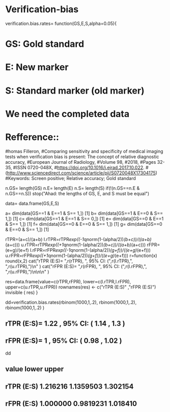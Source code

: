 # Verification-bias

verification.bias.rates= function(GS,E,S,alpha=0.05){
  # GS: Gold standard
  # E: New marker
  # S: Standard marker (old marker)
  # We need the completed data

# Refference::
#homas Filleron,
#Comparing sensitivity and specificity of medical imaging tests when verification bias is present: The concept of relative diagnostic accuracy,
#European Journal of Radiology,
#Volume 98,
#2018,
#Pages 32-35,
#ISSN 0720-048X,
#https://doi.org/10.1016/j.ejrad.2017.10.022.
#(http://www.sciencedirect.com/science/article/pii/S0720048X17304175)
#Keywords: Screen positive; Relative accuracy; Gold standard




  n.GS= length(GS)
  n.E= length(E)
  n.S= length(S)
  if(!(n.GS==n.E & n.GS==n.S))  stop("Ahad: the lengths of GS, E, and S must be equal")

  data=  data.frame(GS,E,S)

 a= dim(data[GS==1 & E==1 & S== 1,]) [1]
 b= dim(data[GS==1 & E==0 & S== 1,]) [1]
 c= dim(data[GS==1 & E==1 & S== 0,]) [1]
 e= dim(data[GS==0 & E==1 & S== 1,]) [1]
 f= dim(data[GS==0 & E==0 & S== 1,]) [1]
 g= dim(data[GS==0 & E==0 & S== 1,]) [1]

 rTPR=(a+c)/(a+b)
 l.rTPR=rTPR*exp((-1*qnorm(1-(alpha/2))*(b+c))/((a+b)*(a+c)))
 u.rTPR=rTPR*exp((+1*qnorm(1-(alpha/2))*(b+c))/((a+b)*(a+c)))
 rFPR=(e+g)/(e+f)
 l.rFPR=rFPR*exp((-1*qnorm(1-(alpha/2))*(g+f))/((e+g)*(e+f)))
 u.rFPR=rFPR*exp((+1*qnorm(1-(alpha/2))*(g+f))/((e+g)*(e+f)))
 r=function(x) round(x,2)
 cat("rTPR (E:S)= ",r(rTPR), ", 95% CI: (",r(l.rTPR),", ",r(u.rTPR),")\n" )
 cat("rFPR (E:S)= ",r(rFPR), ", 95% CI: (",r(l.rFPR),", ",r(u.rFPR),")\n\n\n" )

 res=data.frame(value=c(rTPR,rFPR),
           lower=c(l.rTPR,l.rFPR),
           upper=c(u.rTPR,u.rFPR))
rownames(res) <- c("rTPR (E:S)" ,"rFPR (E:S)")
invisible ( res)
 }


 dd=verification.bias.rates(rbinom(1000,1,.2),
                         rbinom(1000,1,.2),
                         rbinom(1000,1,.2)
                         )
## rTPR (E:S)=  1.22 , 95% CI: ( 1.14 ,  1.3 )
## rFPR (E:S)=  1 , 95% CI: ( 0.98 ,  1.02 )
 dd
##               value     lower    upper
## rTPR (E:S) 1.216216 1.1359503 1.302154
## rFPR (E:S) 1.000000 0.9819231 1.018410
